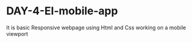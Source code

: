# DAY-4-EI-mobile-app
It is basic Responsive webpage using Html and Css working on a mobile viewport
